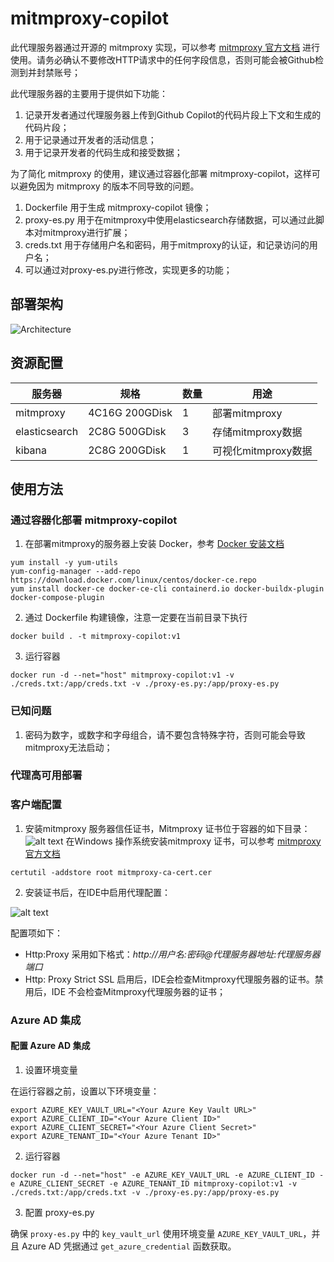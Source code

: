 # mitmproxy-copilot

此代理服务器通过开源的 mitmproxy 实现，可以参考 [mitmproxy 官方文档](https://docs.mitmproxy.org/stable/) 进行使用。请务必确认不要修改HTTP请求中的任何字段信息，否则可能会被Github检测到并封禁账号；

此代理服务器的主要用于提供如下功能：
1. 记录开发者通过代理服务器上传到Github Copilot的代码片段上下文和生成的代码片段；
2. 用于记录通过开发者的活动信息；
3. 用于记录开发者的代码生成和接受数据；


为了简化 mitmproxy 的使用，建议通过容器化部署 mitmproxy-copilot，这样可以避免因为 mitmproxy 的版本不同导致的问题。

1. Dockerfile 用于生成 mitmproxy-copilot 镜像；
2. proxy-es.py 用于在mitmproxy中使用elasticsearch存储数据，可以通过此脚本对mitmproxy进行扩展；
3. creds.txt 用于存储用户名和密码，用于mitmproxy的认证，和记录访问的用户名；
4. 可以通过对proxy-es.py进行修改，实现更多的功能；



## 部署架构

![Architecture](https://github.com/nickhou1983/mitmproxy-copilot/blob/main/image.png)

## 资源配置

| 服务器 | 规格 | 数量 | 用途 |
| --- | --- | --- | --- |
| mitmproxy | 4C16G 200GDisk | 1 | 部署mitmproxy
| elasticsearch | 2C8G 500GDisk | 3 | 存储mitmproxy数据
| kibana | 2C8G 200GDisk | 1 | 可视化mitmproxy数据


## 使用方法

### 通过容器化部署 mitmproxy-copilot

1. 在部署mitmproxy的服务器上安装 Docker，参考 [Docker 安装文档](https://docs.docker.com/get-docker/)
```
yum install -y yum-utils
yum-config-manager --add-repo https://download.docker.com/linux/centos/docker-ce.repo
yum install docker-ce docker-ce-cli containerd.io docker-buildx-plugin docker-compose-plugin
```
2. 通过 Dockerfile 构建镜像，注意一定要在当前目录下执行
```
docker build . -t mitmproxy-copilot:v1
```

3. 运行容器
```
docker run -d --net="host" mitmproxy-copilot:v1 -v ./creds.txt:/app/creds.txt -v ./proxy-es.py:/app/proxy-es.py
```
### 已知问题

1. 密码为数字，或数字和字母组合，请不要包含特殊字符，否则可能会导致mitmproxy无法启动；

### 代理高可用部署



### 客户端配置

1. 安装mitmproxy 服务器信任证书，Mitmproxy 证书位于容器的如下目录：
![alt text](1716267494806.png)
在Windows 操作系统安装mitmproxy 证书，可以参考 [mitmproxy 官方文档](https://docs.mitmproxy.org/stable/concepts-certificates/#installing-the-mitmproxy-ca-certificate-on-windows)
```
certutil -addstore root mitmproxy-ca-cert.cer
```

2. 安装证书后，在IDE中启用代理配置：

![alt text](image-1.png)

配置项如下：

* Http:Proxy 采用如下格式：*http://用户名:密码@代理服务器地址:代理服务器端口*
* Http: Proxy Strict SSL 启用后，IDE会检查Mitmproxy代理服务器的证书。禁用后，IDE 不会检查Mitmproxy代理服务器的证书；

### Azure AD 集成

#### 配置 Azure AD 集成

1. 设置环境变量

在运行容器之前，设置以下环境变量：

```
export AZURE_KEY_VAULT_URL="<Your Azure Key Vault URL>"
export AZURE_CLIENT_ID="<Your Azure Client ID>"
export AZURE_CLIENT_SECRET="<Your Azure Client Secret>"
export AZURE_TENANT_ID="<Your Azure Tenant ID>"
```

2. 运行容器

```
docker run -d --net="host" -e AZURE_KEY_VAULT_URL -e AZURE_CLIENT_ID -e AZURE_CLIENT_SECRET -e AZURE_TENANT_ID mitmproxy-copilot:v1 -v ./creds.txt:/app/creds.txt -v ./proxy-es.py:/app/proxy-es.py
```

3. 配置 proxy-es.py

确保 `proxy-es.py` 中的 `key_vault_url` 使用环境变量 `AZURE_KEY_VAULT_URL`，并且 Azure AD 凭据通过 `get_azure_credential` 函数获取。

